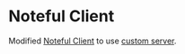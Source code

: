# Noteful Client

Modified [Noteful Client](https://github.com/jenna-chestnut/noteful-ei) to use [custom server](https://github.com/ZenMnky/noteful-server).